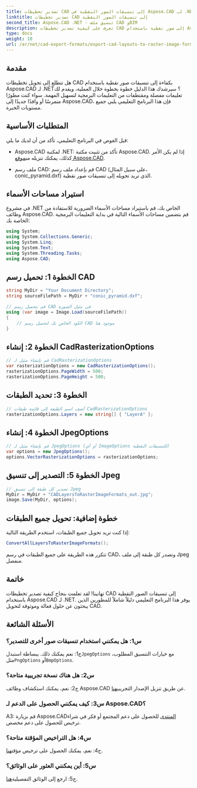 ```yaml
---
title: تصدير تخطيطات CAD إلى تنسيقات الصور النقطية في Aspose.CAD لـ .NET
linktitle: تصدير تخطيطات CAD إلى تنسيقات الصور النقطية
second_title: Aspose.CAD .NET - تنسيق ملف CAD وBIM
description: تعرف على كيفية تصدير تخطيطات CAD إلى صور نقطية باستخدام Aspose.CAD لـ .NET. اتبع دليلنا خطوة بخطوة للتحويل السلس.
type: docs
weight: 10
url: /ar/net/cad-export-formats/export-cad-layouts-to-raster-image-formats/
---
```

## مقدمة

هل تتطلع إلى تحويل تخطيطات CAD بكفاءة إلى تنسيقات صور نقطية باستخدام Aspose.CAD لـ .NET؟ سيرشدك هذا الدليل خطوة بخطوة خلال العملية، ويقدم لك تعليمات مفصلة ومقتطفات من التعليمات البرمجية لتسهيل المهمة. سواء كنت مطورًا متمرسًا أو وافدًا جديدًا إلى Aspose.CAD، فإن هذا البرنامج التعليمي يلبي جميع مستويات الخبرة.

## المتطلبات الأساسية

قبل الغوص في البرنامج التعليمي، تأكد من أن لديك ما يلي:

- Aspose.CAD لمكتبة .NET: تأكد من تثبيت مكتبة Aspose.CAD. إذا لم يكن الأمر كذلك، يمكنك تنزيله من[موقع Aspose.CAD](https://releases.aspose.com/cad/net/).

- ملف رسم CAD: قم بإعداد ملف رسم CAD (على سبيل المثال، conic_pyramid.dxf) الذي تريد تحويله إلى تنسيقات صور نقطية.

## استيراد مساحات الأسماء

في مشروع .NET الخاص بك، قم باستيراد مساحات الأسماء الضرورية للاستفادة من وظائف Aspose.CAD. قم بتضمين مساحات الأسماء التالية في بداية التعليمات البرمجية الخاصة بك:

```csharp
using System;
using System.Collections.Generic;
using System.Linq;
using System.Text;
using System.Threading.Tasks;
using Aspose.CAD;
```

## الخطوة 1: تحميل رسم CAD

```csharp
string MyDir = "Your Document Directory";
string sourceFilePath = MyDir + "conic_pyramid.dxf";

// قم بتحميل رسم CAD في مثيل الصورة
using (var image = Image.Load(sourceFilePath))
{
    // الكود الخاص بك لتحميل رسم CAD موجود هنا
}
```

## الخطوة 2: إنشاء CadRasterizationOptions

```csharp
// قم بإنشاء مثيل لـ CadRasterizationOptions
var rasterizationOptions = new CadRasterizationOptions();
rasterizationOptions.PageWidth = 500;
rasterizationOptions.PageHeight = 500;
```

## الخطوة 3: تحديد الطبقات

```csharp
// أضف اسم الطبقة إلى قائمة طبقات CadRasterizationOptions
rasterizationOptions.Layers = new string[] { "LayerA" };
```

## الخطوة 4: إنشاء JpegOptions

```csharp
// قم بإنشاء مثيل لـ JpegOptions (أو أي ImageOptions للتنسيقات النقطية)
var options = new JpegOptions();
options.VectorRasterizationOptions = rasterizationOptions;
```

## الخطوة 5: التصدير إلى تنسيق Jpeg

```csharp
// تصدير كل طبقة إلى تنسيق Jpeg
MyDir = MyDir + "CADLayersToRasterImageFormats_out.jpg";
image.Save(MyDir, options);
```

## خطوة إضافية: تحويل جميع الطبقات

إذا كنت تريد تحويل جميع الطبقات، استخدم الطريقة التالية:

```csharp
ConvertAllLayersToRasterImageFormats();
```

تتكرر هذه الطريقة على جميع الطبقات في رسم CAD، وتصدر كل طبقة إلى ملف Jpeg منفصل.

## خاتمة

تهانينا! لقد تعلمت بنجاح كيفية تصدير تخطيطات CAD إلى تنسيقات الصور النقطية باستخدام Aspose.CAD لـ .NET. يوفر هذا البرنامج التعليمي دليلاً شاملاً للمطورين الذين يبحثون عن حلول فعالة وموثوقة لتحويل CAD.

## الأسئلة الشائعة

### س1: هل يمكنني استخدام تنسيقات صور أخرى للتصدير؟

 ج1: نعم يمكنك ذلك. ببساطة استبدل`JpegOptions` مع خيارات التنسيق المطلوب، مثل`PngOptions` أو`BmpOptions`.

### س2: هل هناك نسخة تجريبية متاحة؟

 ج2: نعم، يمكنك استكشاف وظائف Aspose.CAD عن طريق تنزيل الإصدار التجريبي[هنا](https://releases.aspose.com/).

### س3: كيف يمكنني الحصول على الدعم لـ Aspose.CAD؟

 A3: قم بزيارة Aspose.CAD[المنتدى](https://forum.aspose.com/c/cad/19) للحصول على دعم المجتمع أو فكر في شراء ترخيص للحصول على دعم مخصص.

### س4: هل التراخيص المؤقتة متاحة؟

 ج4: نعم، يمكنك الحصول على ترخيص مؤقت[هنا](https://purchase.aspose.com/temporary-license/).

### س5: أين يمكنني العثور على الوثائق؟

 ج5: ارجع إلى الوثائق التفصيلية[هنا](https://reference.aspose.com/cad/net/).